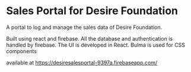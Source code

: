 # Sales Portal for Desire Foundation

A portal to log and manage the sales data of Desire Foundation. 

Built using react and firebase. All the database and authentication is handled by firebase. 
The UI is developed in React. Bulma is used for CSS components

available at https://desiresalesportal-9397a.firebaseapp.com/
